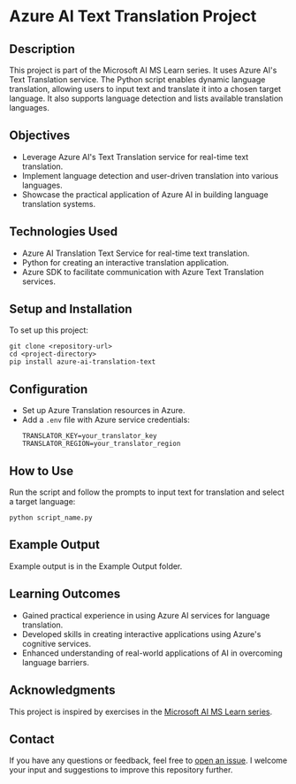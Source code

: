 # Azure AI Text Translation Project

## Description
This project is part of the Microsoft AI MS Learn series. It uses Azure AI's Text Translation service. The Python script enables dynamic language translation, allowing users to input text and translate it into a chosen target language. It also supports language detection and lists available translation languages.

## Objectives
- Leverage Azure AI's Text Translation service for real-time text translation.
- Implement language detection and user-driven translation into various languages.
- Showcase the practical application of Azure AI in building language translation systems.

## Technologies Used
- Azure AI Translation Text Service for real-time text translation.
- Python for creating an interactive translation application.
- Azure SDK to facilitate communication with Azure Text Translation services.

## Setup and Installation
To set up this project:

```
git clone <repository-url>
cd <project-directory>
pip install azure-ai-translation-text
```

## Configuration
- Set up Azure Translation resources in Azure.
- Add a `.env` file with Azure service credentials:
  ```
  TRANSLATOR_KEY=your_translator_key
  TRANSLATOR_REGION=your_translator_region
  ```

## How to Use
Run the script and follow the prompts to input text for translation and select a target language:

```
python script_name.py
```

## Example Output
Example output is in the Example Output folder.

## Learning Outcomes
- Gained practical experience in using Azure AI services for language translation.
- Developed skills in creating interactive applications using Azure's cognitive services.
- Enhanced understanding of real-world applications of AI in overcoming language barriers.

## Acknowledgments
This project is inspired by exercises in the [Microsoft AI MS Learn series](https://learn.microsoft.com/en-us/training/).

## Contact

If you have any questions or feedback, feel free to [open an issue](https://github.com/b8234/Azure-AI-Projects/issues/new). I welcome your input and suggestions to improve this repository further.
